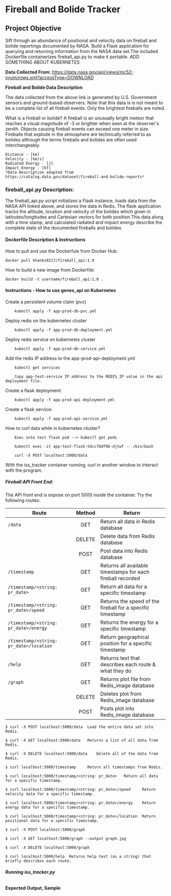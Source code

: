 # **Fireball and Bolide Tracker**

## **Project Objective**
Sift through an abundance of positional and velocity data on fireball and bolide reportings documented by NASA. Build a Flask application for querying and returning information from the NASA data set.The included Dockerfile containerizes fireball_api.py to make it portable. ADD SOMETHING ABOUT KUBERNETES

**Data Collected From:**
https://data.nasa.gov/api/views/mc52-syum/rows.xml?accessType=DOWNLOAD

**Fireball and Bolide Data Description**

The data collected from the above link is generated by U.S. Government sensors and ground-based observers. Note that this data is is not meant to be a complete list of all fireball events. Only the brightest fireballs are noted. 

What is a fireball or bolide? A fireball is an unusually bright meteor that reaches a visual magnitude of -3 or brighter when seen at the observer's zenith. Objects causing fireball events can exceed one meter in size. Fireballs that explode in the atmosphere are technically referred to as bolides although the terms fireballs and bolides are often used interchangeably. 


	Distance - [km]
	Velocity - [km/s]
	Radiated Energy - [J]
	Impact Energy - [kT]
	*Data Description adapted from https://catalog.data.gov/dataset/fireball-and-bolide-reports* 

### **fireball_api.py Description:**

The fireball_api.py script initializes a Flask instance, loads data from the NASA API linked above, and stores the data in Redis. The flask application tracks the altitude, location and velocity of the bolides which given in latitudes/longitudes and Cartesian vectors for both position.This data along with a time stamp, and calculated radiated and impact energy describe the complete state of the documented fireballs and bolides.

#### **Dockerfile Description & Instructions**

How to pull and use the Dockerfule from Docker Hub:

	docker pull khanks0217/fireball_api:1.0

How to build a new image from Dockerfile:

	docker build -t username/fireball_api:1.0 .

#### **Instructions - How to use genes_api on Kubernetes**

Create a persistent volume claim (pvc)

        kubectl apply -f app-prod-db-pvc.yml

Deploy redis on the kubernetes cluster

        kubectl apply -f app-prod-db-deployment.yml


Deploy redis service on kubernetes cluster

        kubectl apply -f app-prod-db-service.yml

Add the redis IP address to the app-prod-api-deployment.yml

        kubectl get services

        Copy app-test-service IP address to the REDIS_IP value in the api deployment file.

Create a flask deployment:

        kubectl apply -f app-prod-api-deployment.yml

Create a flask service:

        kubectl apply -f app-prod-api-service.yml

How to curl data while in kubernetes cluster?

        Exec into test flask pod --> kubectl get pods

        kubectl exec -it app-test-flask-54cc78df9b-djtwf -- /bin/bash

        curl -X POST localhost:5000/data

With the iss_tracker container running, curl in another window to interact with the program.

##### **Fireball API Front End:**

The API front end is expose on port 5000 inside the container. Try the following routes:

| Route         | Method        | Return |
| ------------- |:-------------:| ------------- |
| `/data`     | GET | Return all data in Redis database | 
| 	      | DELETE |  Delete data from Redis database | 
| 	      | POST | Post data into Redis database | 
| `/timestamp`    | GET |  Returns all available timestamps for each fireball recorded |
| `/timestamp/<string: pr_date>`  | GET |  Return all data for a specific timestamp |
| `/timestamp/<string: pr_date>/speed`  | GET |  Returns the speed of the fireball for a specific timestamp |
| `/timestamp/<string: pr_date>/energy`  | GET |  Returns the energy for a specific timestamp |
| `/timestamp/<string: pr_date>/location`  | GET |  Return geographical position for a specific timestamp |
| `/help`  | GET |  Returns text that describes each route & what they do |
|`/graph`    | GET | Returns plot file from Redis_image database|
| 	     | DELETE |  Deletes plot from Redis_image database | 
| 	     | POST | Posts plot into Redis_image database | 


	$ curl -X POST localhost:5000/data	Load the entire data set into Redis.
	
	$ curl -X GET localhost:5000/data 	Returns a list of all data from Redis. 

	$ curl -X DELETE localhost:5000/data	Delete all of the data from Redis.

	$ curl localhost:5000/timestamp		Return all timestamps from Redis.

	$ curl localhost:5000/timestamp/<string: pr_date> 	Return all data for a specific timestamp.

	$ curl localhost:5000/timestamp/<string: pr_date>/speed 	Return velocity data for a specific timestamp.

	$ curl localhost:5000/timestamp/<string: pr_date>/energy 	Return energy data for a specific timestamp.

	$ curl localhost:5000/timestamp/<string: pr_date>/location 	Return positional data for a specific timestamp.

	$ curl -X POST localhost:5000/graph 

	$ curl -X GET localhost:5000/graph --output graph.jpg

	$ curl -X DELETE localhost:5000/graph

	$ curl localhost:5000/help	Returns help text (as a string) that briefly describes each route.



###### **Running iss_tracker.py**

	
**Expected Output, Sample**
